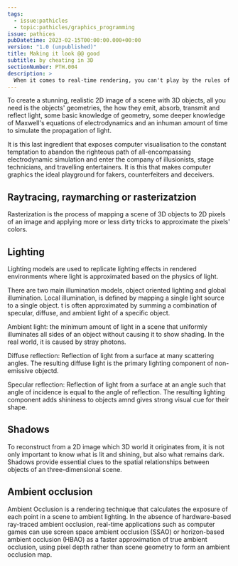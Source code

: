 ```yaml
---
tags:
  - issue:pathicles
  - topic:pathicles/graphics_programming
issue: pathices
pubDatetime: 2023-02-15T00:00:00.000+00:00
version: "1.0 (unpublished)"
title: Making it look @@ good
subtitle: by cheating in 3D
sectionNumber: PTH.004
description: >
  When it comes to real-time rendering, you can't play by the rules of physics. Fortunately, the human eye is quite easy to cheat.
---
```


To create a stunning, realistic 2D image of a scene with 3D objects, all you need is the objects' geometries, the how they emit, absorb, transmit and reflect light, some basic knowledge of geometry, some deeper knowledge of Maxwell's equations of electrodynamics and an inhuman amount of time to simulate the propagation of light.

It is this last ingredient that exposes computer visualisation to the constant temptation to abandon the righteous path of all-encompassing electrodynamic simulation and enter the company of illusionists, stage technicians, and travelling entertainers. It is this that makes computer graphics the ideal playground for fakers, counterfeiters and deceivers.

## Raytracing, raymarching or rasterizatzion

Rasterization is the process of mapping a scene of 3D objects to 2D pixels of an image and applying more or less dirty tricks to approximate the pixels' colors.

## Lighting

Lighting models are used to replicate lighting effects in rendered environments where light is approximated based on the physics of light.

There are two main illumination models, object oriented lighting and global illumination. Local illumination, is defined by mapping a single light source to a single object. t is often approximated by summing a combination of specular, diffuse, and ambient light of a specific object.

Ambient light: the minimum amount of light in a scene that uniformly illuminates all sides of an object without causing it to show shading. In the real world, it is caused by stray photons.

Diffuse reflection: Reflection of light from a surface at many scattering angles. The resulting diffuse light is the primary lighting component of non-emissive objectd.

Specular reflection: Reflection of light from a surface at an angle such that angle of incidence is equal to the angle of reflection. The resulting lighting component adds shininess to objects amnd gives strong visual cue for their shape.

## Shadows

To reconstruct from a 2D image which 3D world it originates from, it is not only important to know what is lit and shining, but also what remains dark. Shadows provide essential clues to the spatial relationships between objects of an three-dimensional scene.

## Ambient occlusion

Ambient Occlusion is a rendering technique that calculates the exposure of each point in a scene to ambient lighting. In the absence of hardware-based ray-traced ambient occlusion, real-time applications such as computer games can use screen space ambient occlusion (SSAO) or horizon-based ambient occlusion (HBAO) as a faster approximation of true ambient occlusion, using pixel depth rather than scene geometry to form an ambient occlusion map.
